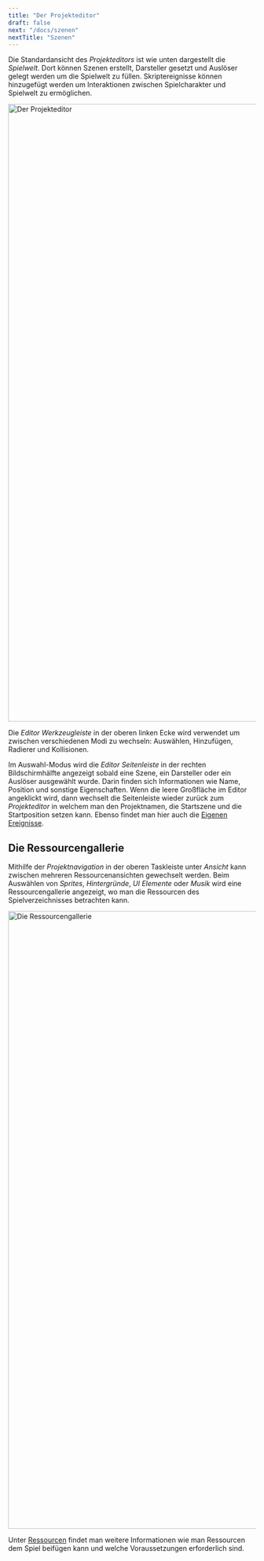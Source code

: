 ```yaml
---
title: "Der Projekteditor"
draft: false
next: "/docs/szenen"
nextTitle: "Szenen"
---
```


Die Standardansicht des _Projekteditors_ ist wie unten dargestellt die _Spielwelt_. Dort können Szenen erstellt, Darsteller gesetzt und Auslöser gelegt werden um die Spielwelt zu füllen. Skriptereignisse können hinzugefügt werden um Interaktionen zwischen Spielcharakter und Spielwelt zu ermöglichen.

<img title="Der Projekteditor" src="/img/screenshots/project-editor.png" width="1258">

Die _Editor Werkzeugleiste_ in der oberen linken Ecke wird verwendet um zwischen verschiedenen Modi zu wechseln: Auswählen, Hinzufügen, Radierer und Kollisionen.

Im Auswahl-Modus wird die _Editor Seitenleiste_ in der rechten Bildschirmhälfte angezeigt sobald eine Szene, ein Darsteller oder ein Auslöser ausgewählt wurde. Darin finden sich Informationen wie Name, Position und sonstige Eigenschaften. Wenn die leere Großfläche im Editor angeklickt wird, dann wechselt die Seitenleiste wieder zurück zum _Projekteditor_ in welchem man den Projektnamen, die Startszene und die Startposition setzen kann. Ebenso findet man hier auch die [Eigenen Ereignisse](/de/docs/eigene-ereignisse).

## Die Ressourcengallerie

Mithilfe der _Projektnavigation_ in der oberen Taskleiste unter _Ansicht_ kann zwischen mehreren Ressourcenansichten gewechselt werden. Beim Auswählen von _Sprites_, _Hintergründe_, _UI Elemente_ oder _Musik_ wird eine Ressourcengallerie angezeigt, wo man die Ressourcen des Spielverzeichnisses betrachten kann.

<img title="Die Ressourcengallerie" src="/img/screenshots/asset-viewer.png" width="1258">

Unter [Ressourcen](/de/docs/ressourcen) findet man weitere Informationen wie man Ressourcen dem Spiel beifügen kann und welche Voraussetzungen erforderlich sind.
